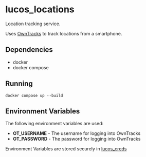 # lucos_locations
Location tracking service.

Uses [OwnTracks](https://owntracks.org/) to track locations from a smartphone.

## Dependencies

* docker
* docker compose

## Running

`docker compose up --build`

## Environment Variables
The following environment variables are used:

* **OT_USERNAME** - The username for logging into OwnTracks
* **OT_PASSWORD** - The password for logging into OwnTracks

Environment Variables are stored securely in [lucos_creds](https://github.com/lucas42/lucos_creds)